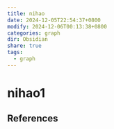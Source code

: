 ```yaml
---
title: nihao
date: 2024-12-05T22:54:37+0800
modify: 2024-12-06T00:13:38+0800
categories: graph
dir: Obsidian
share: true
tags:
  - graph
---
```


# nihao1

## References